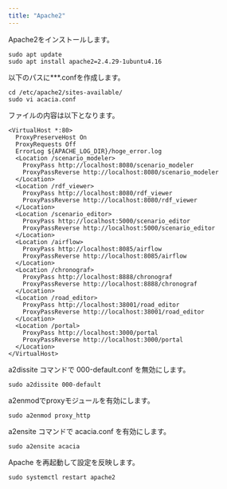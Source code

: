 ```yaml
---
title: "Apache2"
---
```


Apache2をインストールします。

```
sudo apt update
sudo apt install apache2=2.4.29-1ubuntu4.16
```

以下のパスに***.confを作成します。

```
cd /etc/apache2/sites-available/
sudo vi acacia.conf
```

ファイルの内容は以下となります。
```
<VirtualHost *:80>
  ProxyPreserveHost On
  ProxyRequests Off
  ErrorLog ${APACHE_LOG_DIR}/hoge_error.log
  <Location /scenario_modeler>
    ProxyPass http://localhost:8080/scenario_modeler
    ProxyPassReverse http://localhost:8080/scenario_modeler
  </Location>
  <Location /rdf_viewer>
    ProxyPass http://localhost:8080/rdf_viewer
    ProxyPassReverse http://localhost:8080/rdf_viewer
  </Location>
  <Location /scenario_editor>
    ProxyPass http://localhost:5000/scenario_editor
    ProxyPassReverse http://localhost:5000/scenario_editor
  </Location>
  <Location /airflow>
    ProxyPass http://localhost:8085/airflow
    ProxyPassReverse http://localhost:8085/airflow
  </Location>
  <Location /chronograf>
    ProxyPass http://localhost:8888/chronograf
    ProxyPassReverse http://localhost:8888/chronograf
  </Location>
  <Location /road_editor>
    ProxyPass http://localhost:38001/road_editor
    ProxyPassReverse http://localhost:38001/road_editor
  </Location>
  <Location /portal>
    ProxyPass http://localhost:3000/portal
    ProxyPassReverse http://localhost:3000/portal
  </Location>
</VirtualHost>
```

a2dissite コマンドで 000-default.conf を無効にします。
```
sudo a2dissite 000-default
```

a2enmodでproxyモジュールを有効にします。
```
sudo a2enmod proxy_http
```

a2ensite コマンドで acacia.conf を有効にします。
```
sudo a2ensite acacia
```

Apache を再起動して設定を反映します。
```
sudo systemctl restart apache2
```
